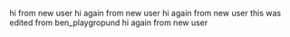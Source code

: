 hi from new user
hi again from new user
hi again from new user
this was edited from ben_playgropund
hi again from new user
